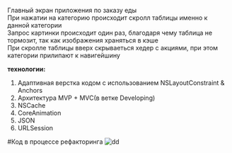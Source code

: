 
Главный экран приложения по заказу еды  
При нажатии на категорию происходит скролл таблицы именно к данной категории  
Запрос картинки происходит один раз, благодаря чему таблица не тормозит, так как изображения храняться в кэше  
При скролле таблицы вверх скрываеться хедер с акциями, при этом категории прилипают к навигейшину  


**технологии:**
1. Адаптивная верстка кодом с использованием NSLayoutConstraint & Anchors
2. Архитектура MVP + MVC(в ветке Developing)
3. NSCache
4. CoreAnimation
5. JSON
6. URLSession

 #Код в процессе рефакторинга
![  dd ](https://user-images.githubusercontent.com/97259692/196940025-bce371ae-688c-47ac-bafd-3a0ef1903557.png)
